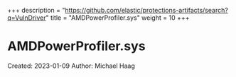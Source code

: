 +++
description = "https://github.com/elastic/protections-artifacts/search?q=VulnDriver"
title = "AMDPowerProfiler.sys"
weight = 10
+++

# AMDPowerProfiler.sys

Created: 2023-01-09
Author: Michael Haag


